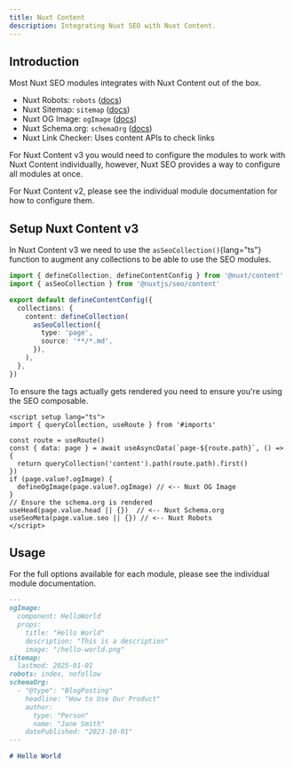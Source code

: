 ```yaml
---
title: Nuxt Content
description: Integrating Nuxt SEO with Nuxt Content.
---
```


## Introduction

Most Nuxt SEO modules integrates with Nuxt Content out of the box.

- Nuxt Robots: `robots` ([docs](/docs/robots/guides/content))
- Nuxt Sitemap: `sitemap` ([docs](/docs/sitemap/guides/content))
- Nuxt OG Image: `ogImage` ([docs](/docs/og-image/integrations/content))
- Nuxt Schema.org: `schemaOrg` ([docs](/docs/schema-org/guides/content))
- Nuxt Link Checker: Uses content APIs to check links

For Nuxt Content v3 you would need to configure the modules to work with Nuxt Content individually, however, Nuxt SEO
provides a way to configure all modules at once.

For Nuxt Content v2, please see the individual module documentation for how to configure them.

## Setup Nuxt Content v3

In Nuxt Content v3 we need to use the `asSeoCollection()`{lang="ts"} function to augment any collections
to be able to use the SEO modules.

```ts [content.config.ts]
import { defineCollection, defineContentConfig } from '@nuxt/content'
import { asSeoCollection } from '@nuxtjs/seo/content'

export default defineContentConfig({
  collections: {
    content: defineCollection(
      asSeoCollection({
        type: 'page',
        source: '**/*.md',
      }),
    ),
  },
})
```

To ensure the tags actually gets rendered you need to ensure you're using the SEO composable.

```vue [[...slug].vue]
<script setup lang="ts">
import { queryCollection, useRoute } from '#imports'

const route = useRoute()
const { data: page } = await useAsyncData(`page-${route.path}`, () => {
  return queryCollection('content').path(route.path).first()
})
if (page.value?.ogImage) {
  defineOgImage(page.value?.ogImage) // <-- Nuxt OG Image
}
// Ensure the schema.org is rendered
useHead(page.value.head || {})  // <-- Nuxt Schema.org
useSeoMeta(page.value.seo || {}) // <-- Nuxt Robots
</script>
```

## Usage

For the full options available for each module, please see the individual module documentation.

```md
---
ogImage:
  component: HelloWorld
  props:
    title: "Hello World"
    description: "This is a description"
    image: "/hello-world.png"
sitemap:
  lastmod: 2025-01-01
robots: index, nofollow
schemaOrg:
  - "@type": "BlogPosting"
    headline: "How to Use Our Product"
    author:
      type: "Person"
      name: "Jane Smith"
    datePublished: "2023-10-01"
---

# Hello World
```
